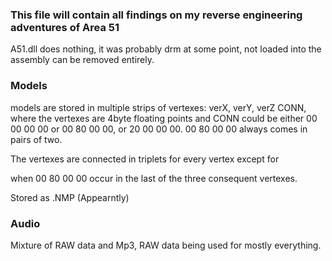 ### This file will contain all findings on my reverse engineering adventures of Area 51


A51.dll does nothing, it was probably drm at some point, not loaded into the assembly can be removed entirely.

### Models 

models are stored in multiple strips of vertexes:
verX, verY, verZ CONN, where the vertexes are 4byte floating points and CONN could be either 00 00 00 00 or 00 80 00 00, or 20 00 00 00. 00 80 00 00 always comes in pairs of two.

The vertexes are connected in triplets for every vertex except for

when 00 80 00 00 occur in the last of the three consequent vertexes.

Stored as .NMP (Appearntly) 



### Audio

Mixture of RAW data and Mp3, RAW data being used for mostly everything.




